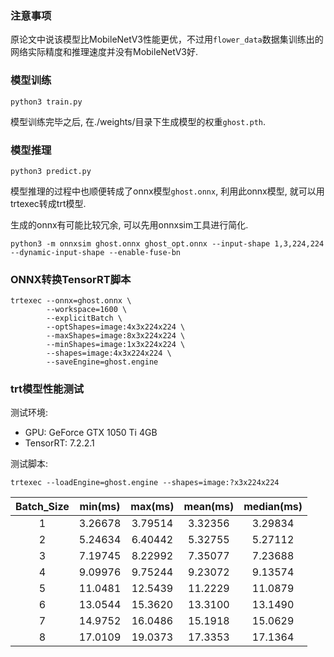 ### 注意事项

原论文中说该模型比MobileNetV3性能更优，不过用`flower_data`数据集训练出的网络实际精度和推理速度并没有MobileNetV3好.

### 模型训练

```bash_script
python3 train.py
```

模型训练完毕之后, 在./weights/目录下生成模型的权重`ghost.pth`.

### 模型推理

```bash_script
python3 predict.py
```

模型推理的过程中也顺便转成了onnx模型`ghost.onnx`, 利用此onnx模型, 就可以用trtexec转成trt模型.

生成的onnx有可能比较冗余, 可以先用onnxsim工具进行简化.

```bash_script
python3 -m onnxsim ghost.onnx ghost_opt.onnx --input-shape 1,3,224,224 --dynamic-input-shape --enable-fuse-bn
```

### ONNX转换TensorRT脚本

```shell script
trtexec --onnx=ghost.onnx \
        --workspace=1600 \
        --explicitBatch \
        --optShapes=image:4x3x224x224 \
        --maxShapes=image:8x3x224x224 \
        --minShapes=image:1x3x224x224 \
        --shapes=image:4x3x224x224 \
        --saveEngine=ghost.engine
```

### trt模型性能测试

测试环境:
- GPU: GeForce GTX 1050 Ti 4GB
- TensorRT: 7.2.2.1

测试脚本:

```shell script
trtexec --loadEngine=ghost.engine --shapes=image:?x3x224x224
```

| Batch_Size | min(ms) | max(ms) | mean(ms) | median(ms) |
|:----:|:----:|:----:|:----:|:----:|
| 1 | 3.26678 | 3.79514 | 3.32356 | 3.29834 |
| 2 | 5.24634 | 6.40442 | 5.32755 | 5.27112 |
| 3 | 7.19745 | 8.22992 | 7.35077 | 7.23688 |
| 4 | 9.09976 | 9.75244 | 9.23072 | 9.13574 |
| 5 | 11.0481 | 12.5439 | 11.2229 | 11.0879 |
| 6 | 13.0544 | 15.3620 | 13.3100 | 13.1490 |
| 7 | 14.9752 | 16.0486 | 15.1918 | 15.0629 |
| 8 | 17.0109 | 19.0373 | 17.3353 | 17.1364 |




